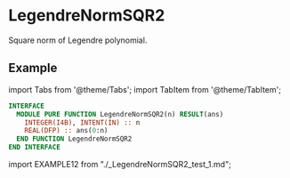 # LegendreNormSQR2

Square norm of Legendre polynomial.

## Example

import Tabs from '@theme/Tabs';
import TabItem from '@theme/TabItem';

<Tabs>
<TabItem value="interface" label="܀ Interface" default>

```fortran
INTERFACE
  MODULE PURE FUNCTION LegendreNormSQR2(n) RESULT(ans)
    INTEGER(I4B), INTENT(IN) :: n
    REAL(DFP) :: ans(0:n)
  END FUNCTION LegendreNormSQR2
END INTERFACE
```

</TabItem>

<TabItem value="example" label="️܀ See example">

import EXAMPLE12 from "./_LegendreNormSQR2_test_1.md";

<EXAMPLE12 />

</TabItem>

<TabItem value="close" label="↢ ">

</TabItem>
</Tabs>
